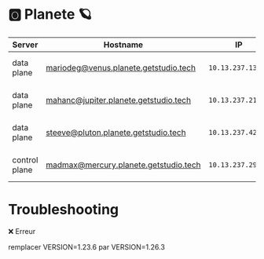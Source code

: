 # :o2: Planete :ringed_planet:

| Server           | Hostname                             |  IP               | Specs                 |
|------------------|--------------------------------------|-------------------|-----------------------|
| data plane    |mariodeg@venus.planete.getstudio.tech        | `10.13.237.13/24` | 64GB Ram,      16cpus |
| data plane       |mahanc@jupiter.planete.getstudio.tech     | `10.13.237.21/24` | 64GB Ram,      16cpus |
| data plane       |steeve@pluton.planete.getstudio.tech    | `10.13.237.42/24` | 64GB Ram,       8cpus |
| control plane       |madmax@mercury.planete.getstudio.tech      | `10.13.237.29/24` | 64GB Ram,      16cpus |

# Troubleshooting

:x: Erreur

remplacer VERSION=1.23.6 par VERSION=1.26.3
